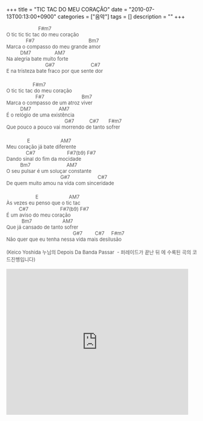 +++
title = "TIC TAC DO MEU CORAÇÃO"
date = "2010-07-13T00:13:00+0900"
categories = ["음악"]
tags = []
description = ""
+++
<span class="copyright_entry" style="display:block;" title="TIC TAC DO MEU CORAÇÃO@@**@@http://shed.egloos.com/3361805"></span>
<span class="Apple-style-span" style="WORD-SPACING: 0px; FONT: medium Gulim; TEXT-TRANSFORM: none; COLOR: rgb(0,0,0); TEXT-INDENT: 0px; WHITE-SPACE: normal; LETTER-SPACING: normal; BORDER-COLLAPSE: separate; -webkit-border-horizontal-spacing: 0px; -webkit-border-vertical-spacing: 0px; orphans: 2; widows: 2; -webkit-text-decorations-in-effect: none; -webkit-text-size-adjust: auto; -webkit-text-stroke-width: 0px"><span class="Apple-style-span" style="FONT-SIZE: 13px; LINE-HEIGHT: 16px; FONT-FAMILY: 'Trebuchet MS', Arial, Helvetica, sans-serif"><p style="BORDER-TOP-WIDTH: 0px; PADDING-RIGHT: 0px; PADDING-LEFT: 0px; BORDER-LEFT-WIDTH: 0px; FONT-SIZE: 13px; BORDER-BOTTOM-WIDTH: 0px; PADDING-BOTTOM: 20px; MARGIN: 0px; COLOR: rgb(85,85,85); PADDING-TOP: 0px; BORDER-RIGHT-WIDTH: 0px">&nbsp;&nbsp;&nbsp;&nbsp;&nbsp;&nbsp;&nbsp;&nbsp;&nbsp;&nbsp;&nbsp;&nbsp;&nbsp;&nbsp;&nbsp;&nbsp;&nbsp;&nbsp;&nbsp;&nbsp;&nbsp;&nbsp; F#m7<br>O tic tic tic tac do meu coração<br>&nbsp;&nbsp;&nbsp;&nbsp;&nbsp;&nbsp;&nbsp;&nbsp;&nbsp;&nbsp;&nbsp;&nbsp;&nbsp; F#7&nbsp;&nbsp;&nbsp;&nbsp;&nbsp;&nbsp;&nbsp;&nbsp;&nbsp;&nbsp;&nbsp;&nbsp;&nbsp;&nbsp;&nbsp;&nbsp;&nbsp;&nbsp;&nbsp;&nbsp;&nbsp;&nbsp;&nbsp;&nbsp;&nbsp;&nbsp;&nbsp;&nbsp;&nbsp;&nbsp;&nbsp;&nbsp;&nbsp;&nbsp;&nbsp;&nbsp;&nbsp;&nbsp; Bm7<br>Marca o compasso do meu grande amor<br>&nbsp;&nbsp;&nbsp;&nbsp;&nbsp;&nbsp;&nbsp;&nbsp;&nbsp; DM7&nbsp;&nbsp;&nbsp;&nbsp;&nbsp;&nbsp;&nbsp;&nbsp;&nbsp;&nbsp;&nbsp;&nbsp;&nbsp;&nbsp;&nbsp;&nbsp; AM7<br>Na alegria bate muito forte<br>&nbsp;&nbsp;&nbsp;&nbsp;&nbsp;&nbsp;&nbsp;&nbsp;&nbsp;&nbsp;&nbsp;&nbsp;&nbsp;&nbsp;&nbsp;&nbsp;&nbsp;&nbsp;&nbsp;&nbsp;&nbsp;&nbsp;&nbsp;&nbsp;&nbsp;&nbsp;&nbsp; G#7&nbsp;&nbsp;&nbsp;&nbsp;&nbsp;&nbsp;&nbsp;&nbsp;&nbsp;&nbsp;&nbsp;&nbsp;&nbsp;&nbsp;&nbsp;&nbsp;&nbsp;&nbsp;&nbsp;&nbsp;&nbsp;&nbsp;&nbsp;&nbsp;&nbsp;&nbsp;C#7<br>E na tristeza bate fraco por que sente dor</p><p style="BORDER-TOP-WIDTH: 0px; PADDING-RIGHT: 0px; PADDING-LEFT: 0px; BORDER-LEFT-WIDTH: 0px; FONT-SIZE: 13px; BORDER-BOTTOM-WIDTH: 0px; PADDING-BOTTOM: 20px; MARGIN: 0px; COLOR: rgb(85,85,85); PADDING-TOP: 0px; BORDER-RIGHT-WIDTH: 0px">&nbsp;&nbsp;&nbsp;&nbsp;&nbsp;&nbsp;&nbsp;&nbsp;&nbsp;&nbsp;&nbsp;&nbsp;&nbsp;&nbsp;&nbsp;&nbsp;&nbsp;&nbsp; F#m7<br>O tic tic tac do meu coração<br>&nbsp;&nbsp;&nbsp;&nbsp;&nbsp;&nbsp;&nbsp;&nbsp;&nbsp;&nbsp;&nbsp;&nbsp;&nbsp;&nbsp;&nbsp;&nbsp;&nbsp;&nbsp;&nbsp; &nbsp;F#7&nbsp;&nbsp;&nbsp;&nbsp;&nbsp;&nbsp;&nbsp;&nbsp;&nbsp;&nbsp;&nbsp;&nbsp;&nbsp;&nbsp;&nbsp;&nbsp;&nbsp;&nbsp;&nbsp;&nbsp;&nbsp;&nbsp;&nbsp;&nbsp;&nbsp;&nbsp; Bm7<br>Marca o compasso de um atroz viver<br>&nbsp;&nbsp;&nbsp;&nbsp;&nbsp;&nbsp;&nbsp;&nbsp;&nbsp; DM7&nbsp;&nbsp;&nbsp;&nbsp;&nbsp;&nbsp;&nbsp;&nbsp;&nbsp;&nbsp;&nbsp;&nbsp;&nbsp;&nbsp;&nbsp;&nbsp;&nbsp;&nbsp; &nbsp;AM7<br>É o relógio de uma existência<br>&nbsp;&nbsp;&nbsp;&nbsp;&nbsp;&nbsp;&nbsp;&nbsp;&nbsp;&nbsp;&nbsp;&nbsp;&nbsp;&nbsp;&nbsp;&nbsp;&nbsp;&nbsp;&nbsp;&nbsp;&nbsp;&nbsp;&nbsp;&nbsp;&nbsp;&nbsp;&nbsp;&nbsp;&nbsp;&nbsp;&nbsp;&nbsp;&nbsp;&nbsp;&nbsp;&nbsp;&nbsp;&nbsp;&nbsp;&nbsp;&nbsp;&nbsp;G#7&nbsp;&nbsp;&nbsp;&nbsp;&nbsp;&nbsp;&nbsp;&nbsp;&nbsp;&nbsp; C#7&nbsp;&nbsp;&nbsp;&nbsp;&nbsp;&nbsp; F#m7<br>Que pouco a pouco vai morrendo de tanto sofrer</p><p style="BORDER-TOP-WIDTH: 0px; PADDING-RIGHT: 0px; PADDING-LEFT: 0px; BORDER-LEFT-WIDTH: 0px; FONT-SIZE: 13px; BORDER-BOTTOM-WIDTH: 0px; PADDING-BOTTOM: 20px; MARGIN: 0px; COLOR: rgb(85,85,85); PADDING-TOP: 0px; BORDER-RIGHT-WIDTH: 0px">&nbsp;&nbsp;&nbsp;&nbsp;&nbsp;&nbsp;&nbsp;&nbsp;&nbsp;&nbsp;&nbsp;&nbsp;&nbsp;&nbsp;&nbsp;E&nbsp;&nbsp;&nbsp;&nbsp;&nbsp;&nbsp;&nbsp;&nbsp;&nbsp;&nbsp;&nbsp;&nbsp;&nbsp;&nbsp;&nbsp;&nbsp;&nbsp;&nbsp;&nbsp;&nbsp;&nbsp; AM7<br>Meu coração já bate diferente<br>&nbsp;&nbsp;&nbsp;&nbsp;&nbsp;&nbsp;&nbsp;&nbsp;&nbsp;&nbsp;&nbsp;&nbsp;&nbsp; C#7&nbsp;&nbsp;&nbsp;&nbsp;&nbsp;&nbsp;&nbsp;&nbsp;&nbsp;&nbsp;&nbsp;&nbsp;&nbsp;&nbsp;&nbsp;&nbsp;&nbsp;&nbsp;&nbsp;&nbsp;&nbsp;&nbsp; F#7(b9) F#7<br>Dando sinal do fim da mocidade<br>&nbsp;&nbsp;&nbsp;&nbsp;&nbsp;&nbsp;&nbsp;&nbsp;&nbsp;&nbsp;Bm7&nbsp;&nbsp;&nbsp;&nbsp;&nbsp;&nbsp;&nbsp;&nbsp;&nbsp;&nbsp;&nbsp;&nbsp;&nbsp;&nbsp;&nbsp;&nbsp;&nbsp;&nbsp;&nbsp;&nbsp;&nbsp;&nbsp;&nbsp;&nbsp;&nbsp;&nbsp;AM7<br>O seu pulsar é um soluçar constante<br>&nbsp;&nbsp;&nbsp;&nbsp;&nbsp;&nbsp;&nbsp;&nbsp;&nbsp;&nbsp;&nbsp;&nbsp;&nbsp;&nbsp;&nbsp;&nbsp;&nbsp;&nbsp;&nbsp;&nbsp;&nbsp;&nbsp;&nbsp;&nbsp;&nbsp;&nbsp;&nbsp;&nbsp;&nbsp;&nbsp;&nbsp;&nbsp;&nbsp;&nbsp;&nbsp;&nbsp;&nbsp;&nbsp; G#7&nbsp;&nbsp;&nbsp;&nbsp;&nbsp;&nbsp;&nbsp;&nbsp;&nbsp;&nbsp;&nbsp;&nbsp;&nbsp;&nbsp;&nbsp;&nbsp;&nbsp;&nbsp;&nbsp; C#7<br>De quem muito amou na vida com sinceridade</p><p style="BORDER-TOP-WIDTH: 0px; PADDING-RIGHT: 0px; PADDING-LEFT: 0px; BORDER-LEFT-WIDTH: 0px; FONT-SIZE: 13px; BORDER-BOTTOM-WIDTH: 0px; PADDING-BOTTOM: 20px; MARGIN: 0px; COLOR: rgb(85,85,85); PADDING-TOP: 0px; BORDER-RIGHT-WIDTH: 0px">&nbsp;&nbsp;&nbsp;&nbsp;&nbsp;&nbsp;&nbsp;&nbsp;&nbsp;&nbsp;&nbsp;&nbsp;&nbsp;&nbsp;&nbsp;&nbsp;&nbsp;&nbsp;&nbsp;&nbsp; E&nbsp;&nbsp;&nbsp;&nbsp;&nbsp;&nbsp;&nbsp;&nbsp;&nbsp;&nbsp;&nbsp;&nbsp;&nbsp;&nbsp;&nbsp;&nbsp;&nbsp;&nbsp;&nbsp;&nbsp;&nbsp; AM7<br>Às vezes eu penso que o tic tac<br>&nbsp;&nbsp;&nbsp;&nbsp;&nbsp;&nbsp;&nbsp;&nbsp;&nbsp;C#7&nbsp;&nbsp;&nbsp;&nbsp;&nbsp;&nbsp;&nbsp;&nbsp;&nbsp;&nbsp;&nbsp;&nbsp;&nbsp;&nbsp;&nbsp;&nbsp;&nbsp;&nbsp;&nbsp;&nbsp;&nbsp;&nbsp; F#7(b9) F#7<br>É um aviso do meu coração<br>&nbsp;&nbsp;&nbsp;&nbsp;&nbsp;&nbsp;&nbsp;&nbsp;&nbsp;&nbsp; Bm7&nbsp;&nbsp;&nbsp;&nbsp;&nbsp;&nbsp;&nbsp;&nbsp;&nbsp;&nbsp;&nbsp;&nbsp;&nbsp;&nbsp;&nbsp;&nbsp;&nbsp;&nbsp;&nbsp;&nbsp;&nbsp;&nbsp;AM7<br>Que já cansado de tanto sofrer<br>&nbsp;&nbsp;&nbsp;&nbsp;&nbsp;&nbsp;&nbsp;&nbsp;&nbsp;&nbsp;&nbsp;&nbsp;&nbsp;&nbsp;&nbsp;&nbsp;&nbsp;&nbsp;&nbsp;&nbsp;&nbsp;&nbsp;&nbsp;&nbsp;&nbsp;&nbsp;&nbsp;&nbsp;&nbsp;&nbsp;&nbsp;&nbsp;&nbsp;&nbsp;&nbsp;&nbsp;&nbsp;&nbsp;&nbsp;&nbsp;&nbsp;&nbsp;&nbsp;&nbsp;&nbsp;&nbsp;&nbsp; G#7&nbsp;&nbsp;&nbsp;&nbsp;&nbsp;&nbsp;&nbsp;&nbsp;&nbsp;C#7&nbsp;&nbsp;&nbsp;&nbsp; F#m7<br>Não quer que eu tenha nessa vida mais desilusão<br><br>(Keico Yoshida&nbsp;누님의 Depois Da Banda Passar&nbsp; - 퍼레이드가 끝난 뒤 에 수록된 곡의 코드진행입니다)<br><br><embed src="http://www.youtube.com/v/2FHL84lGEmQ&amp;hl=ko_KR&amp;fs=1" width="480" height="385" type="application/x-shockwave-flash" allowscriptaccess="always" allowfullscreen="true"><br></p> 
  <!--
       <rdf:RDF xmlns:rdf="http://www.w3.org/1999/02/22-rdf-syntax-ns#"
		    xmlns:dc="http://purl.org/dc/elements/1.1/"
		    xmlns:trackback="http://madskills.com/public/xml/rss/module/trackback/">
       <rdf:Description
	        rdf:about="http://shed.egloos.com/3361805"
	        dc:identifier="http://shed.egloos.com/3361805"
	        dc:title="TIC TAC DO MEU CORAÇÃO"
	        trackback:ping="http://shed.egloos.com/tb/3361805"/>
       </rdf:RDF>
       --> </span></span>

<ul></ul>